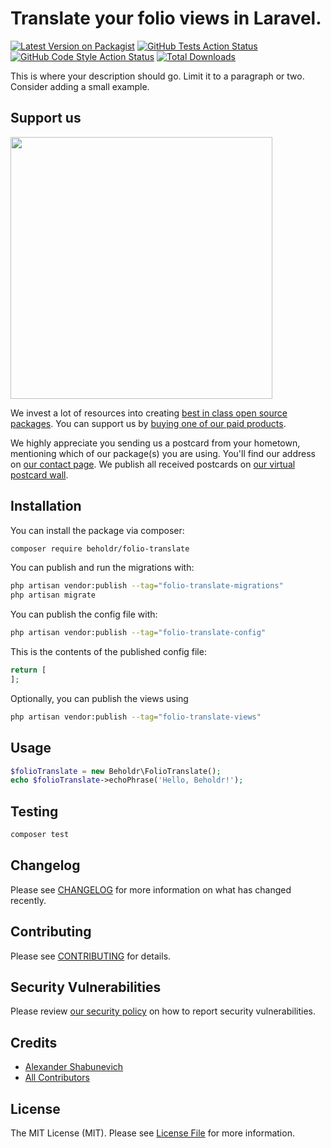 # Translate your folio views in Laravel.

[![Latest Version on Packagist](https://img.shields.io/packagist/v/beholdr/folio-translate.svg?style=flat-square)](https://packagist.org/packages/beholdr/folio-translate)
[![GitHub Tests Action Status](https://img.shields.io/github/actions/workflow/status/beholdr/folio-translate/run-tests.yml?branch=main&label=tests&style=flat-square)](https://github.com/beholdr/folio-translate/actions?query=workflow%3Arun-tests+branch%3Amain)
[![GitHub Code Style Action Status](https://img.shields.io/github/actions/workflow/status/beholdr/folio-translate/fix-php-code-style-issues.yml?branch=main&label=code%20style&style=flat-square)](https://github.com/beholdr/folio-translate/actions?query=workflow%3A"Fix+PHP+code+style+issues"+branch%3Amain)
[![Total Downloads](https://img.shields.io/packagist/dt/beholdr/folio-translate.svg?style=flat-square)](https://packagist.org/packages/beholdr/folio-translate)

This is where your description should go. Limit it to a paragraph or two. Consider adding a small example.

## Support us

[<img src="https://github-ads.s3.eu-central-1.amazonaws.com/folio-translate.jpg?t=1" width="419px" />](https://spatie.be/github-ad-click/folio-translate)

We invest a lot of resources into creating [best in class open source packages](https://spatie.be/open-source). You can support us by [buying one of our paid products](https://spatie.be/open-source/support-us).

We highly appreciate you sending us a postcard from your hometown, mentioning which of our package(s) you are using. You'll find our address on [our contact page](https://spatie.be/about-us). We publish all received postcards on [our virtual postcard wall](https://spatie.be/open-source/postcards).

## Installation

You can install the package via composer:

```bash
composer require beholdr/folio-translate
```

You can publish and run the migrations with:

```bash
php artisan vendor:publish --tag="folio-translate-migrations"
php artisan migrate
```

You can publish the config file with:

```bash
php artisan vendor:publish --tag="folio-translate-config"
```

This is the contents of the published config file:

```php
return [
];
```

Optionally, you can publish the views using

```bash
php artisan vendor:publish --tag="folio-translate-views"
```

## Usage

```php
$folioTranslate = new Beholdr\FolioTranslate();
echo $folioTranslate->echoPhrase('Hello, Beholdr!');
```

## Testing

```bash
composer test
```

## Changelog

Please see [CHANGELOG](CHANGELOG.md) for more information on what has changed recently.

## Contributing

Please see [CONTRIBUTING](CONTRIBUTING.md) for details.

## Security Vulnerabilities

Please review [our security policy](../../security/policy) on how to report security vulnerabilities.

## Credits

- [Alexander Shabunevich](https://github.com/beholdr)
- [All Contributors](../../contributors)

## License

The MIT License (MIT). Please see [License File](LICENSE.md) for more information.
